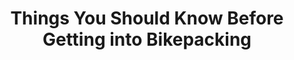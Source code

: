 ---
layout: community
category: community
title: "Things You Should Know Before Getting into Bikepacking"
description: " What are some things you wish you knew before getting into bikepacking?  That many of the people who have opinions and offer advice about bikepacking have no practical experience and only repeat what... The only people that care about how many miles you did (maybe besides yourself) are the people who have never toured before. The people you meet on the road, in the campsite, etc will always have better stories than you and not one of them will care if you've done 10 miles or 10,000. "
isTopLevel: false
isSingleLevel: false
isArticle: false
datePublished: 2022-07-14 08:52:00 +0300
dateModified: 2022-07-14 08:52:00 +0300
published: false
---